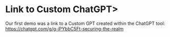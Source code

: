 # Link to Custom ChatGPT>
Our first demo was a link to a Custom GPT created within the ChatGPT tool:
https://chatgpt.com/g/g-iPYbbC5Ft-securing-the-realm